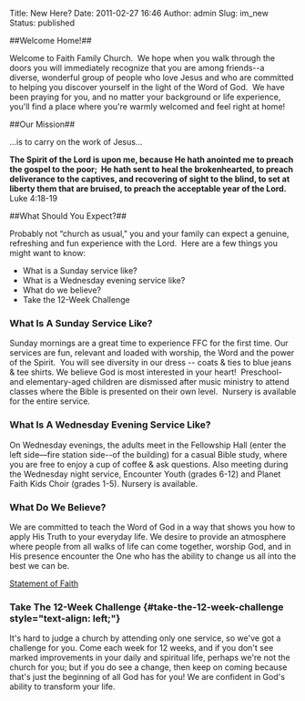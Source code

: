 Title: New Here?
Date: 2011-02-27 16:46
Author: admin
Slug: im_new
Status: published

##Welcome Home!##

Welcome to Faith Family Church.  We hope when you walk through the doors
you will immediately recognize that you are among friends--a diverse,
wonderful group of people who love Jesus and who are committed to
helping you discover yourself in the light of the Word of God.  We have
been praying for you, and no matter your background or life experience,
you'll find a place where you're warmly welcomed and feel right at home!


##Our Mission##

...is to carry on the work of Jesus...

**The Spirit of the Lord is upon me, because He hath anointed me to
preach the gospel to the poor;  He hath sent to heal the brokenhearted,
to preach deliverance to the captives, and recovering of sight to the
blind, to set at liberty them that are bruised, to preach the acceptable
year of the Lord.** Luke 4:18-19
 

##What Should You Expect?##

Probably not “church as usual," you and your family can expect a
genuine, refreshing and fun experience with the Lord.  Here are a few
things you might want to know:

-   What is a Sunday service like?
-   What is a Wednesday evening service like?
-   What do we believe?
-   Take the 12-Week Challenge


### What Is A Sunday Service Like?

Sunday mornings are a great time to experience FFC for the first time.
Our services are fun, relevant and loaded with worship, the Word and the
power of the Spirit.  You will see diversity in our dress -- coats &
ties to blue jeans & tee shirts. We believe God is most interested in
your heart!  Preschool- and elementary-aged children are dismissed after
music ministry to attend classes where the Bible is presented on their
own level.  Nursery is available for the entire service.

### What Is A Wednesday Evening Service Like?

On Wednesday evenings, the adults meet in the Fellowship Hall (enter the
left side—fire station side--of the building) for a casual Bible study,
where you are free to enjoy a cup of coffee & ask questions. Also
meeting during the Wednesday night service, Encounter Youth (grades
6-12) and Planet Faith Kids Choir (grades 1-5). Nursery is available.

### What Do We Believe?

We are committed to teach the Word of God in a way that shows you how to
apply His Truth to your everyday life. We desire to provide an
atmosphere where people from all walks of life can come together,
worship God, and in His presence encounter the One who has the ability
to change us all into the best we can be.

[Statement of Faith](../believe/ "We Believe…")

### Take The 12-Week Challenge {#take-the-12-week-challenge style="text-align: left;"}

It's hard to judge a church by attending only one service, so we've got
a challenge for you. Come each week for 12 weeks, and if you don't see
marked improvements in your daily and spiritual life, perhaps we're not
the church for you; but if you do see a change, then keep on coming
because that's just the beginning of all God has for you! We are
confident in God's ability to transform your life.

 
